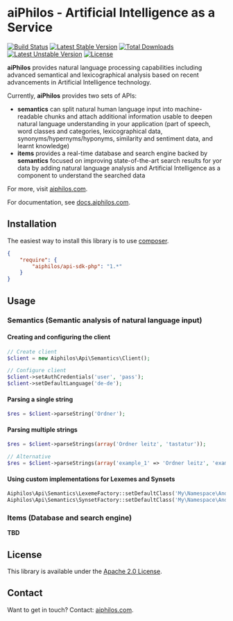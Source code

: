 # aiPhilos - Artificial Intelligence as a Service
[![Build Status](https://travis-ci.org/aiphilos/api-sdk-php.svg?branch=master)](https://travis-ci.org/aiphilos/api-sdk-php) [![Latest Stable Version](https://poser.pugx.org/aiphilos/api-sdk-php/v/stable)](https://packagist.org/packages/aiphilos/api-sdk-php) [![Total Downloads](https://poser.pugx.org/aiphilos/api-sdk-php/downloads)](https://packagist.org/packages/aiphilos/api-sdk-php) [![Latest Unstable Version](https://poser.pugx.org/aiphilos/api-sdk-php/v/unstable)](https://packagist.org/packages/aiphilos/api-sdk-php) [![License](https://poser.pugx.org/aiphilos/api-sdk-php/license)](https://packagist.org/packages/aiphilos/api-sdk-php)

**aiPhilos** provides natural language processing capabilities including advanced semantical and lexicographical analysis based on recent advancements in Artificial Intelligence technology.

Currently, **aiPhilos** provides two sets of APIs:
- **semantics** can split natural human language input into machine-readable chunks and attach additional information usable to deepen natural language understanding in your application (part of speech, word classes and categories, lexicographical data, synonyms/hypernyms/hyponyms, similarity and sentiment data, and learnt knowledge)
- **items** provides a real-time database and search engine backed by **semantics** focused on improving state-of-the-art search results for yor data by adding natural language analysis and Artificial Intelligence as a component to understand the searched data

For more, visit [aiphilos.com](https://aiphilos.com).

For documentation, see [docs.aiphilos.com](https://docs.aiphilos.com).

## Installation
The easiest way to install this library is to use [composer](https://getcomposer.org/).

```json
{
    "require": {
        "aiphilos/api-sdk-php": "1.*"
    }
}
```

## Usage
### Semantics (Semantic analysis of natural language input)

#### Creating and configuring the client
```php
// Create client
$client = new Aiphilos\Api\Semantics\Client();

// Configure client
$client->setAuthCredentials('user', 'pass');
$client->setDefaultLanguage('de-de');
```

#### Parsing a single string
```php
$res = $client->parseString('Ordner');
```

#### Parsing multiple strings
```php
$res = $client->parseStrings(array('Ordner leitz', 'tastatur'));

// Alternative
$res = $client->parseStrings(array('example_1' => 'Ordner leitz', 'example_2' => 'tastatur'));
```

#### Using custom implementations for Lexemes and Synsets
```php
Aiphilos\Api\Semantics\LexemeFactory::setDefaultClass('My\Namespace\And\Classname'); // Instance of Aiphilos\Api\Semantics\LexemeInterface
Aiphilos\Api\Semantics\SynsetFactory::setDefaultClass('My\Namespace\And\Classname'); // Instance of Aiphilos\Api\Semantics\SynsetInterface
```

### Items (Database and search engine)
**TBD**

## License
This library is available under the [Apache 2.0 License](LICENSE).

## Contact
Want to get in touch?
Contact: [aiphilos.com](https://aiphilos.com/kontakt/).
